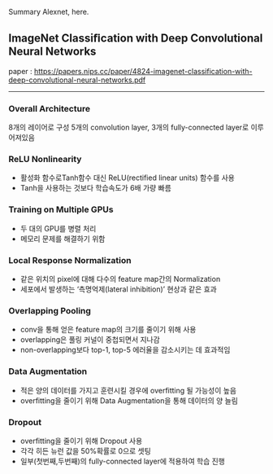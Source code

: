 Summary Alexnet, here.

## ImageNet Classiﬁcation with Deep Convolutional Neural Networks
paper : https://papers.nips.cc/paper/4824-imagenet-classification-with-deep-convolutional-neural-networks.pdf

---

### Overall Architecture
8개의 레이어로 구성
5개의 convolution layer, 3개의 fully-connected layer로 이루어져있음

### ReLU Nonlinearity
- 활성화 함수로Tanh함수 대신 ReLU(rectified linear units) 함수를 사용
- Tanh을 사용하는 것보다 학습속도가 6배 가량 빠름

### Training on Multiple GPUs
- 두 대의 GPU를 병렬 처리
- 메모리 문제를 해결하기 위함

### Local Response Normalization
- 같은 위치의 pixel에 대해 다수의 feature map간의 Normalization
- 세포에서 발생하는 ‘측명억제(lateral inhibition)’ 현상과 같은 효과

### Overlapping Pooling
- conv을 통해 얻은 feature map의 크기를 줄이기 위해 사용
- overlapping은 풀링 커널이 중첩되면서 지나감
- non-overlapping보다 top-1, top-5 에러율을 감소시키는 데 효과적임

### Data Augmentation
- 적은 양의 데이터를 가지고 훈련시킬 경우에 overfitting 될 가능성이 높음
- overfitting을 줄이기 위해 Data Augmentation을 통해 데이터의 양 늘림

### Dropout
- overfitting을 줄이기 위해 Dropout 사용
- 각각 히든 뉴런 값을 50%확률로 0으로 셋팅
- 일부(첫번째,두번째)의 fully-connected layer에 적용하여 학습 진행
